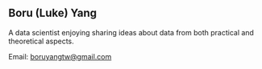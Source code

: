 ## Boru (Luke) Yang

A data scientist enjoying sharing ideas about data from both practical and theoretical aspects.

Email: [boruyangtw@gmail.com](boruyangtw@gmail.com)